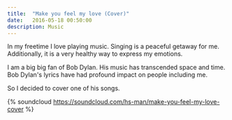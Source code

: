 ```yaml
---
title:  "Make you feel my love (Cover)"
date:   2016-05-18 00:50:00
description: Music
---
```


In my freetime I love playing music. Singing is a peaceful getaway for me. Additionally, it is a very healthy way to express my emotions. 

I am a big big fan of Bob Dylan. His music has transcended space and time. Bob Dylan's lyrics have had profound impact on people including me. 

So I decided to cover one of his songs. 

{% soundcloud https://soundcloud.com/hs-man/make-you-feel-my-love-cover %}